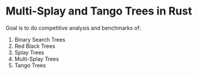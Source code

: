 # Multi-Splay and Tango Trees in Rust

Goal is to do competitive analysis and benchmarks of:
1. Binary Search Trees
2. Red Black Trees
3. Splay Trees
4. Multi-Splay Trees
5. Tango Trees
